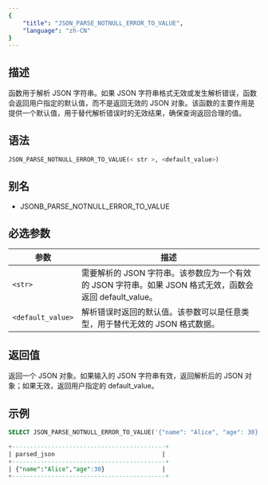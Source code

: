 ```yaml
---
{
    "title": "JSON_PARSE_NOTNULL_ERROR_TO_VALUE",
    "language": "zh-CN"
}
---
```


## 描述

函数用于解析 JSON 字符串。如果 JSON 字符串格式无效或发生解析错误，函数会返回用户指定的默认值，而不是返回无效的 JSON 对象。该函数的主要作用是提供一个默认值，用于替代解析错误时的无效结果，确保查询返回合理的值。

## 语法

```sql
JSON_PARSE_NOTNULL_ERROR_TO_VALUE(< str >, <default_value>)
``` 

## 别名

- JSONB_PARSE_NOTNULL_ERROR_TO_VALUE

## 必选参数

| 参数 | 描述 |
|------|------|
| `<str>` | 需要解析的 JSON 字符串。该参数应为一个有效的 JSON 字符串。如果 JSON 格式无效，函数会返回 default_value。 |
| `<default_value>` | 解析错误时返回的默认值。该参数可以是任意类型，用于替代无效的 JSON 格式数据。 |


## 返回值

返回一个 JSON 对象。如果输入的 JSON 字符串有效，返回解析后的 JSON 对象；如果无效，返回用户指定的 default_value。


## 示例

```sql
SELECT JSON_PARSE_NOTNULL_ERROR_TO_VALUE('{"name": "Alice", "age": 30}', '{"name": "Unknown", "age": 0}') AS parsed_json;

```
```sql
+-------------------------------------------+
| parsed_json                              |
+-------------------------------------------+
| {"name":"Alice","age":30}                |
+-------------------------------------------+

```